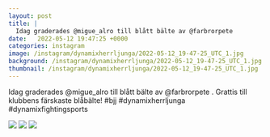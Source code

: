 ```yaml
---
layout: post
title: |
  Idag graderades @migue_alro till blått bälte av @farbrorpete 
date:   2022-05-12 19:47:25 +0000
categories: instagram
image: /instagram/dynamixherrljunga/2022-05-12_19-47-25_UTC_1.jpg
background: /instagram/dynamixherrljunga/2022-05-12_19-47-25_UTC_1.jpg
thumbnail: /instagram/dynamixherrljunga/2022-05-12_19-47-25_UTC_1.jpg
---
```

Idag graderades @migue_alro till blått bälte av @farbrorpete . Grattis till klubbens färskaste blåbälte! #bjj #dynamixherrljunga #dynamixfightingsports



<img src='/www-dynamix-herrljunga/instagram/dynamixherrljunga/2022-05-12_19-47-25_UTC_1.jpg' class='img-fluid' />


<img src='/www-dynamix-herrljunga/instagram/dynamixherrljunga/2022-05-12_19-47-25_UTC_2.jpg' class='img-fluid' />


<img src='/www-dynamix-herrljunga/instagram/dynamixherrljunga/2022-05-12_19-47-25_UTC_3.jpg' class='img-fluid' />
